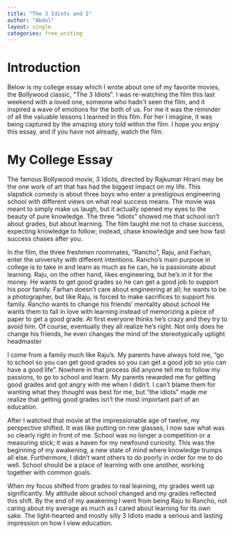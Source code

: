 ```yaml
---
title: "The 3 Idiots and I"
author: "Abdul"
layout: single
categories: free_writing
---
```


# Introduction
Below is my college essay which I wrote about one of my favorite movies,
 the Bollywood classic, "The 3 Idiots".
I was re-watching the film this last weekend with a loved one, someone who hadn't seen the film,
and it inspired a wave of emotions for the both of us.
For me it was the reminder of all the valuable lessons I learned in this film.
For her I imagine, it was being captured by the amazing story told within the film.
I hope you enjoy this essay, and if you have not already, watch the film.

# My College Essay
The famous Bollywood movie, 3 Idiots, directed by Rajkumar Hirani may be the one work of art that has had the biggest impact on my life. This slapstick comedy is about three boys who enter a prestigious engineering school with different views on what real success means. The movie was meant to simply make us laugh, but it actually opened my eyes to the beauty of pure knowledge. The three “idiots” showed me that school isn’t about grades, but about learning. The film taught me not to chase success, expecting knowledge to follow; instead, chase knowledge and see how fast success chases after you.

 In the film, the three freshmen roommates, “Rancho”, Raju, and Farhan, enter the university with different intentions. Rancho’s main purpose in college is to take in and learn as much as he can, he is passionate about learning. Raju, on the other hand, likes engineering, but he’s in it for the money. He wants to get good grades so he can get a good job to support his poor family. Farhan doesn’t care about engineering at all; he wants to be a photographer, but like Raju, is forced to make sacrifices to support his family. Rancho wants to change his friends’ mentality about school He wants them to fall in love with learning instead of memorizing a piece of paper to get a good grade. At first everyone thinks he’s crazy and they try to avoid him. Of course, eventually they all realize he’s right. Not only does he change his friends, he even changes the mind of the stereotypically uptight headmaster

 I come from a family much like Raju’s.  My parents have always told me, “go to school so you can get good grades so you can get a good job so you can have a good life”. Nowhere in that process did anyone tell me to follow my passions, to go to school and learn. My parents rewarded me for getting good grades and got angry with me when I didn’t. I can’t blame them for wanting what they thought was best for me, but “the idiots” made me realize that getting good grades isn’t the most important part of an education.

After I watched that movie at the impressionable age of twelve, my perspective shifted. It was like putting on new glasses, I now saw what was so clearly right in front of me. School was no longer a competition or a measuring stick; it was a haven for my newfound curiosity. This was the beginning of my awakening, a new state of mind where knowledge trumps all else. Furthermore, I didn’t want others to do poorly in order for me to do well. School should be a place of learning with one another, working together with common goals.

When my focus shifted from grades to real learning, my grades went up significantly. My attitude about school changed and my grades reflected this shift. By the end of my awakening I went from being Raju to Rancho, not caring about my average as much as I cared about learning for its own sake. The light-hearted and mostly silly 3 Idiots made a serious and lasting impression on how I view education.
